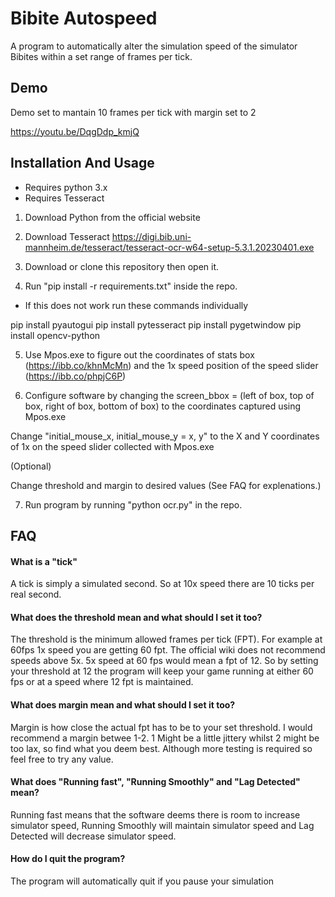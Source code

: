 
# Bibite Autospeed

A program to automatically alter the simulation speed of the simulator Bibites within a set range of frames per tick.

## Demo

Demo set to mantain 10 frames per tick with margin set to 2

https://youtu.be/DqgDdp_kmjQ
## Installation And Usage
- Requires python 3.x 
- Requires Tesseract 

1. Download Python from the official website 

2. Download Tesseract https://digi.bib.uni-mannheim.de/tesseract/tesseract-ocr-w64-setup-5.3.1.20230401.exe

3. Download or clone this repository then open it.

4. Run "pip install -r requirements.txt" inside the repo.

* If this does not work run these commands individually 

pip install pyautogui
pip install pytesseract
pip install pygetwindow
pip install opencv-python

5. Use Mpos.exe to figure out the coordinates of stats box (https://ibb.co/khnMcMn) and the 1x speed position of the speed slider (https://ibb.co/phpjC6P)

6. Configure software by changing the screen_bbox = (left of box, top of box, right of box, bottom of box) to the coordinates captured using Mpos.exe

Change "initial_mouse_x, initial_mouse_y = x, y" to the X and Y coordinates of 1x on the speed slider collected with Mpos.exe

(Optional)

Change threshold and margin to desired values (See FAQ for explenations.)

7. Run program by running "python ocr.py" in the repo.
## FAQ

#### What is a "tick"

A tick is simply a simulated second. So at 10x speed there are 10 ticks per real second.

#### What does the threshold mean and what should I set it too?

The threshold is the minimum allowed frames per tick (FPT). For example at 60fps 1x speed you are getting 60 fpt. The official wiki does not recommend speeds above 5x. 5x speed at 60 fps would mean a fpt of 12. So by setting your threshold at 12 the program will keep your game running at either 60 fps or at a speed where 12 fpt is maintained. 

#### What does margin mean and what should I set it too?

Margin is how close the actual fpt has to be to your set threshold. I would recommend a margin betwee 1-2. 1 Might be a little jittery whilst 2 might be too lax, so find what you deem best. Although more testing is required so feel free to try any value.

#### What does "Running fast", "Running Smoothly" and "Lag Detected" mean?
Running fast means that the software deems there is room to increase simulator speed, Running Smoothly will maintain simulator speed and Lag Detected will decrease simulator speed.

#### How do I quit the program?
The program will automatically quit if you pause your simulation
